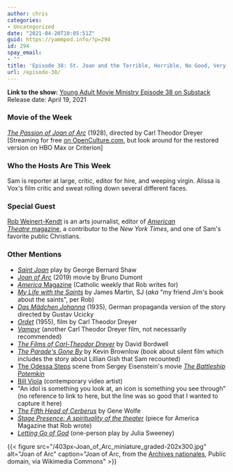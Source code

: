 ```yaml
---
author: chris
categories:
- Uncategorized
date: "2021-04-20T10:05:51Z"
guid: https://yammpod.info/?p=294
id: 294
spay_email:
- ""
title: 'Episode 38: St. Joan and the Terrible, Horrible, No Good, Very Bad Day'
url: /episode-38/
---
```

**Link to the show:** [Young Adult Movie Ministry Episode 38 on Substack](https://yammpod.substack.com/p/episode-38-st-joan-and-the-terrible)  
Release date: April 19, 2021

### Movie of the Week

_[The Passion of Joan of Arc](https://www.imdb.com/title/tt0019254)_ (1928), directed by Carl Theodor Dreyer  
[Streaming for free [on OpenCulture.com](https://www.openculture.com/watch-online-the-passion-of-joan-of-arc-by-carl-theodor-dreyer-1928), but look around for the restored version on HBO Max or Criterion]

### Who the Hosts Are This Week

Sam is reporter at large, critic, editor for hire, and weeping virgin. Alissa is Vox's film critic and sweat rolling down several different faces.

### Special Guest

[Rob Weinert-Kendt](https://twitter.com/RobKendt) is an arts journalist, editor of [_American Theatre_ magazine](https://www.americantheatre.org/), a contributor to the _New York Times_, and one of Sam's favorite public Christians.

### Other Mentions

  * _[Saint Joan](https://en.wikipedia.org/wiki/Saint_Joan_(play))_ play by George Bernard Shaw
  * _[Joan of Arc](https://www.imdb.com/title/tt8669356/?ref_=nv_sr_srsg_7)_ (2019) movie by Bruno Dumont
  * [_America_ Magazine](https://www.americamagazine.org/) (Catholic weekly that Rob writes for)
  * _[My Life with the Saints](https://bookshop.org/a/20775/9780829444520)_ by James Martin, SJ (_aka_ "my friend Jim's book about the saints", per Rob)
  * _[Das Mädchen Johanna](https://www.imdb.com/title/tt0026761/)_ (1935), German propaganda version of the story directed by Gustav Ucicky
  * _[Ordet](https://www.imdb.com/title/tt0048452/?ref_=nv_sr_srsg_0)_ (1955), film by Carl Theodor Dreyer
  * _[Vampyr](https://www.imdb.com/title/tt0023649/?ref_=nm_flmg_wr_18)_ (another Carl Theodor Dreyer film, not necessarily recommended)
  * _[The Films of Carl-Theodor Dreyer](https://bookshop.org/a/20775/9780520039872)_ by David Bordwell
  * _[The Parade's Gone By](https://bookshop.org/a/20775/9780520030688)_ by Kevin Brownlow (book about silent film which includes the story about Lillian Gish that Sam recounted)
  * [The Odessa Steps](https://en.wikipedia.org/wiki/Battleship_Potemkin#Act_IV:_The_Odessa_Steps) scene from Sergey Eisenstein's movie _[The Battleship Potemkin](https://en.wikipedia.org/wiki/Battleship_Potemkin)_
  * [Bill Viola](http://www.billviola.com/) (contemporary video artist)
  * "An idol is something you look at, an icon is something you see through" (no reference to link to here, but the line was so good that I wanted to capture it here)
  * _[The Fifth Head of Cerberus](https://bookshop.org/a/20775/9780312890209)_ by Gene Wolfe
  * _[Stage Presence: A spirituality of the theater](https://www.americamagazine.org/issue/775/theater/stage-presence)_ (piece for America Magazine that Rob wrote)
  * _[Letting Go of God](https://www.imdb.com/title/tt1027091/)_ (one-person play by Julia Sweeney)

{{< figure src="/403px-Joan_of_Arc_miniature_graded-202x300.jpg" alt="Joan of Arc" caption="Joan of Arc, from the [Archives nationales](https://commons.wikimedia.org/wiki/File:Joan_of_Arc_miniature_graded.jpg), Public domain, via Wikimedia Commons" >}}
